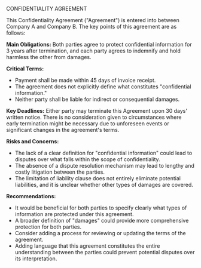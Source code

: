 CONFIDENTIALITY AGREEMENT

This Confidentiality Agreement ("Agreement") is entered into between Company A and Company B. The key points of this agreement are as follows:

**Main Obligations:** Both parties agree to protect confidential information for 3 years after termination, and each party agrees to indemnify and hold harmless the other from damages.

**Critical Terms:**

*   Payment shall be made within 45 days of invoice receipt.
*   The agreement does not explicitly define what constitutes "confidential information."
*   Neither party shall be liable for indirect or consequential damages.

**Key Deadlines:** Either party may terminate this Agreement upon 30 days' written notice. There is no consideration given to circumstances where early termination might be necessary due to unforeseen events or significant changes in the agreement's terms.

**Risks and Concerns:**

*   The lack of a clear definition for "confidential information" could lead to disputes over what falls within the scope of confidentiality.
*   The absence of a dispute resolution mechanism may lead to lengthy and costly litigation between the parties.
*   The limitation of liability clause does not entirely eliminate potential liabilities, and it is unclear whether other types of damages are covered.

**Recommendations:**

*   It would be beneficial for both parties to specify clearly what types of information are protected under this agreement.
*   A broader definition of "damages" could provide more comprehensive protection for both parties.
*   Consider adding a process for reviewing or updating the terms of the agreement.
*   Adding language that this agreement constitutes the entire understanding between the parties could prevent potential disputes over its interpretation.